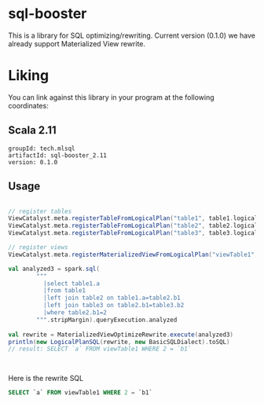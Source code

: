 # sql-booster

This is a library for SQL optimizing/rewriting. 
Current version (0.1.0) we have already support Materialized View rewrite.

# Liking
You can link against this library in your program at the following coordinates:

## Scala 2.11

```
groupId: tech.mlsql
artifactId: sql-booster_2.11
version: 0.1.0
```

## Usage

```scala

// register tables
ViewCatalyst.meta.registerTableFromLogicalPlan("table1", table1.logicalPlan)
ViewCatalyst.meta.registerTableFromLogicalPlan("table2", table2.logicalPlan)
ViewCatalyst.meta.registerTableFromLogicalPlan("table3", table3.logicalPlan)

// register views
ViewCatalyst.meta.registerMaterializedViewFromLogicalPlan("viewTable1", viewTable1.logicalPlan, createViewTable1.logicalPlan)

val analyzed3 = spark.sql(
        """
          |select table1.a
          |from table1
          |left join table2 on table1.a=table2.b1
          |left join table3 on table2.b1=table3.b2
          |where table2.b1=2
        """.stripMargin).queryExecution.analyzed
        
val rewrite = MaterializedViewOptimizeRewrite.execute(analyzed3)
println(new LogicalPlanSQL(rewrite, new BasicSQLDialect).toSQL)
// result: SELECT `a` FROM viewTable1 WHERE 2 = `b1`

        
```

Here is the rewrite SQL

```sql
SELECT `a` FROM viewTable1 WHERE 2 = `b1`
```




